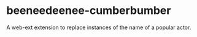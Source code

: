 # beeneedeenee-cumberbumber
A web-ext extension to replace instances of the name of a popular actor.
